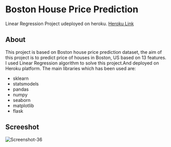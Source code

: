 # Boston House Price Prediction
Linear Regression Project udeployed on heroku.
[Heroku Link](https://bostonmlproject.herokuapp.com/)

## About
This project is based on Boston house price prediction dataset, the aim of this project is to predict price of houses in Boston, US based on 13 features.
I used Linear Regression algorithm to solve this project.And deployed on Heroku platform. The main libraries which has been used are:

- sklearn
- statsmodels
- pandas
- numpy
- seaborn
- matplotlib
- flask

## Screeshot
<img src="https://i.ibb.co/BPVtqP4/Screenshot-36.png" alt="Screenshot-36" border="0"><br />
